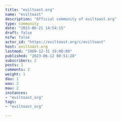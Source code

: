 ```yaml
---
title: "eviltoast.org" 
name: "eviltoast"
description: "Official community of eviltoast.org"
type: community
date: "2023-06-21 14:54:15"
draft: false
nsfw: false
actor_id: "https://eviltoast.org/c/eviltoast"
host: eviltoast.org
lastmod: "1969-12-31 19:00:00"
published: "2023-06-12 00:51:28"
subscribers: 2
posts: 1
comments: 2
weight: 1
dau: 1
wau: 2
mau: 2
instances:
- "eviltoast_org"
tags: 
- "eviltoast_org"

---
```

